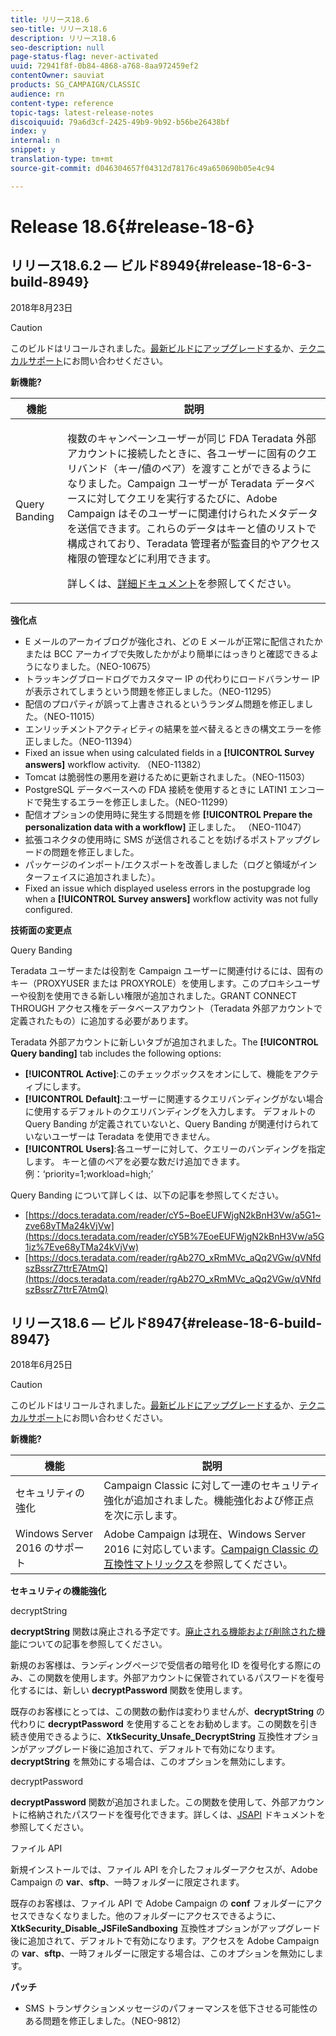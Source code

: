 ```yaml
---
title: リリース18.6
seo-title: リリース18.6
description: リリース18.6
seo-description: null
page-status-flag: never-activated
uuid: 72941f8f-0b84-4868-a768-8aa972459ef2
contentOwner: sauviat
products: SG_CAMPAIGN/CLASSIC
audience: rn
content-type: reference
topic-tags: latest-release-notes
discoiquuid: 79a6d3cf-2425-49b9-9b92-b56be26438bf
index: y
internal: n
snippet: y
translation-type: tm+mt
source-git-commit: d046304657f04312d78176c49a650690b05e4c94

---
```



# Release 18.6{#release-18-6}

## リリース18.6.2 — ビルド8949{#release-18-6-3-build-8949}

2018年8月23日

>[!CAUTION]
>
>このビルドはリコールされました。[最新ビルドにアップグレードする](https://docs.campaign.adobe.com/doc/AC/getting_started/EN/buildUpgrade.html)か、[テクニカルサポート](https://support.neolane.net/)にお問い合わせください。

**新機能?**

<table> 
 <thead> 
  <tr> 
   <th> 機能<br /> </th> 
   <th> 説明<br /> </th> 
  </tr> 
 </thead> 
 <tbody> 
  <tr> 
   <td> Query Banding<br /> </td> 
   <td> <p>複数のキャンペーンユーザーが同じ FDA Teradata 外部アカウントに接続したときに、各ユーザーに固有のクエリバンド（キー/値のペア）を渡すことができるようになりました。Campaign ユーザーが Teradata データベースに対してクエリを実行するたびに、Adobe Campaign はそのユーザーに関連付けられたメタデータを送信できます。これらのデータはキーと値のリストで構成されており、Teradata 管理者が監査目的やアクセス権限の管理などに利用できます。</p><p>詳しくは、<a href="https://docs.campaign.adobe.com/doc/AC/en/PTF_Administration_basics_External_accounts.html#Teradata_external_account">詳細ドキュメント</a>を参照してください。</p> </td>
  </tr> 
 </tbody> 
</table>

**強化点**

* E メールのアーカイブログが強化され、どの E メールが正常に配信されたかまたは BCC アーカイブで失敗したかがより簡単にはっきりと確認できるようになりました。（NEO-10675）
* トラッキングブロードログでカスタマー IP の代わりにロードバランサー IP が表示されてしまうという問題を修正しました。（NEO-11295）
* 配信のプロパティが誤って上書きされるというランダム問題を修正しました。（NEO-11015）
* エンリッチメントアクティビティの結果を並べ替えるときの構文エラーを修正しました。（NEO-11394）
* Fixed an issue when using calculated fields in a **[!UICONTROL Survey answers]** workflow activity. （NEO-11382）
* Tomcat は脆弱性の悪用を避けるために更新されました。（NEO-11503）
* PostgreSQL データベースへの FDA 接続を使用するときに LATIN1 エンコードで発生するエラーを修正しました。（NEO-11299）
* 配信オプションの使用時に発生する問題を修 **[!UICONTROL Prepare the personalization data with a workflow]** 正しました。 （NEO-11047）
* 拡張コネクタの使用時に SMS が送信されることを妨げるポストアップグレードの問題を修正しました。
* パッケージのインポート/エクスポートを改善しました（ログと領域がインターフェイスに追加されました）。
* Fixed an issue which displayed useless errors in the postupgrade log when a **[!UICONTROL Survey answers]** workflow activity was not fully configured.

**技術面の変更点**

Query Banding

Teradata ユーザーまたは役割を Campaign ユーザーに関連付けるには、固有のキー（PROXYUSER または PROXYROLE）を使用します。このプロキシユーザーや役割を使用できる新しい権限が追加されました。GRANT CONNECT THROUGH アクセス権をデータベースアカウント（Teradata 外部アカウントで定義されたもの）に追加する必要があります。

Teradata 外部アカウントに新しいタブが追加されました。The **[!UICONTROL Query banding]** tab includes the following options:

* **[!UICONTROL Active]**:このチェックボックスをオンにして、機能をアクティブにします。
* **[!UICONTROL Default]**:ユーザーに関連するクエリバンディングがない場合に使用するデフォルトのクエリバンディングを入力します。 デフォルトの Query Banding が定義されていないと、Query Banding が関連付けられていないユーザーは Teradata を使用できません。
* **[!UICONTROL Users]**:各ユーザーに対して、クエリーのバンディングを指定します。 キーと値のペアを必要な数だけ追加できます。例：‘priority=1;workload=high;’

Query Banding について詳しくは、以下の記事を参照してください。

* [https://docs.teradata.com/reader/cY5~BoeEUFWjgN2kBnH3Vw/a5G1~zve68yTMa24kVjVw](https://docs.teradata.com/reader/cY5B%7EoeEUFWjgN2kBnH3Vw/a5G1iz%7Eve68yTMa24kVjVw)
* [https://docs.teradata.com/reader/rgAb27O_xRmMVc_aQq2VGw/qVNfdszBssrZ7ttrE7AtmQ](https://docs.teradata.com/reader/rgAb27O_xRmMVc_aQq2VGw/qVNfdszBssrZ7ttrE7AtmQ)

## リリース18.6 — ビルド8947{#release-18-6-build-8947}

2018年6月25日

>[!CAUTION]
>
>このビルドはリコールされました。[最新ビルドにアップグレードする](https://docs.campaign.adobe.com/doc/AC/getting_started/EN/buildUpgrade.html)か、[テクニカルサポート](https://support.neolane.net/)にお問い合わせください。

**新機能?**

<table> 
 <thead> 
  <tr> 
   <th> 機能<br /> </th> 
   <th> 説明<br /> </th> 
  </tr> 
 </thead> 
 <tbody> 
  <tr> 
   <td> セキュリティの強化<br /> </td> 
   <td> Campaign Classic に対して一連のセキュリティ強化が追加されました。機能強化および修正点を次に示します。<br /> </td> 
  </tr> 
  <tr> 
   <td> Windows Server 2016 のサポート<br /> </td> 
   <td> Adobe Campaign は現在、Windows Server 2016 に対応しています。<a href="https://helpx.adobe.com/campaign/kb/compatibility-matrix.html">Campaign Classic の互換性マトリックス</a>を参照してください。<br /> </td> 
  </tr> 
 </tbody> 
</table>

**セキュリティの機能強化**

decryptString

**decryptString** 関数は廃止される予定です。[廃止される機能および削除された機能](https://helpx.adobe.com/campaign/kb/deprecated-and-removed-features.html)についての記事を参照してください。

新規のお客様は、ランディングページで受信者の暗号化 ID を復号化する際にのみ、この関数を使用します。外部アカウントに保管されているパスワードを復号化するには、新しい **decryptPassword** 関数を使用します。

既存のお客様にとっては、この関数の動作は変わりませんが、**decryptString** の代わりに **decryptPassword** を使用することをお勧めします。この関数を引き続き使用できるように、**XtkSecurity_Unsafe_DecryptString** 互換性オプションがアップグレード後に追加されて、デフォルトで有効になります。**decryptString** を無効にする場合は、このオプションを無効にします。

decryptPassword

**decryptPassword** 関数が追加されました。この関数を使用して、外部アカウントに格納されたパスワードを復号化できます。詳しくは、[JSAPI](https://helpx.adobe.com/campaign/kb/compatibility-matrix.html) ドキュメントを参照してください。

ファイル API

新規インストールでは、ファイル API を介したフォルダーアクセスが、Adobe Campaign の **var**、**sftp**、一時フォルダーに限定されます。

既存のお客様は、ファイル API で Adobe Campaign の **conf** フォルダーにアクセスできなくなりました。他のフォルダーにアクセスできるように、**XtkSecurity_Disable_JSFileSandboxing** 互換性オプションがアップグレード後に追加されて、デフォルトで有効になります。アクセスを Adobe Campaign の **var**、**sftp**、一時フォルダーに限定する場合は、このオプションを無効にします。

**パッチ**

* SMS トランザクションメッセージのパフォーマンスを低下させる可能性のある問題を修正しました。（NEO-9812）
